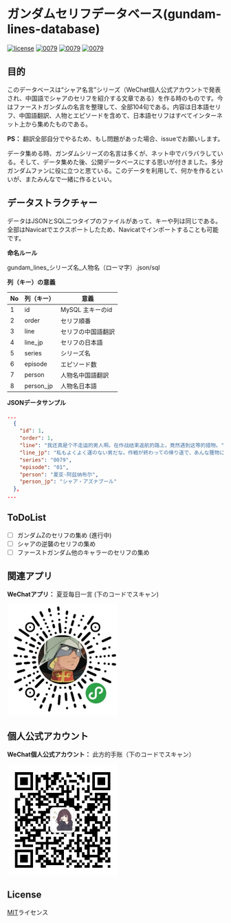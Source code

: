 # ガンダムセリフデータベース(gundam-lines-database)

[![license](https://img.shields.io/github/license/mashape/apistatus.svg?style=flat-square)]()
[![0079](https://img.shields.io/badge/0079-104-blue.svg?style=flat-square)]()
[![0079](https://img.shields.io/badge/Z-preparing-green.svg?style=flat-square)]()
[![0079](https://img.shields.io/badge/0093-preparing-green.svg?style=flat-square)]()

## 目的
このデータベースは“シャア名言”シリーズ（WeChat個人公式アカウントで発表され、中国語でシャアのセリフを紹介する文章である）を作る時のものです。今はファーストガンダムの名言を整理して、全部104句である。内容は日本語セリフ、中国語翻訳、人物とエピソードを含めて、日本語セリフはすべてインターネット上から集めたものである。

**PS：** 翻訳全部自分でやるため、もし問題があった場合、issueでお願いします。

データ集める時、ガンダムシリーズの名言は多くが、ネット中でバラバラしている。そして、データ集めた後、公開データベースにする思いが付きました。多分ガンダムファンに役に立つと思ている。このデータを利用して、何かを作るといいが、またみんなで一緒に作るといい。

## データストラクチャー
データはJSONとSQL二つタイプのファイルがあって、キーや列は同じである。全部はNavicatでエクスポートしたため、Navicatでインポートすることも可能です。

**命名ルール**

gundam_lines_シリーズ名_人物名（ローマ字）.json/sql

**列（キー）の意義**

No | 列（キー） | 意義
---- | ----- | ---- 
1 | id | MySQL 主キーのid 
2 | order | セリフ順番
3 | line | セリフの中国語翻訳
4 | line_jp | セリフの日本語
5 | series | シリーズ名 
6 | episode | エピソード数
7 | person | 人物名中国語翻訳
8 | person_jp | 人物名日本語

**JSONデータサンプル**
```json
...
  {
    "id": 1,
    "order": 1,
    "line": "我还真是个不走运的男人啊。在作战结束返航的路上，竟然遇到这等的猎物。",
    "line_jp": "私もよくよく運のない男だな。作戦が終わっての帰り道で、あんな獲物に出会うなどとは",
    "series": "0079",
    "episode": "01",
    "person": "夏亚·阿兹纳布尔",
    "person_jp": "シャア・アズナブール"
  },
...
```

## ToDoList
- [ ] ガンダムZのセリフの集め (進行中)
- [ ] シャアの逆襲のセリフの集め
- [ ] ファーストガンダム他のキャラーのセリフの集め

## 関連アプリ
**WeChatアプリ：** 夏亚每日一言 (下のコードでスキャン)

![](./img/gundam-line-weapp.jpg)

## 個人公式アカウント
**WeChat個人公式アカウント：** 此方的手账（下のコードでスキャン）

![](./img/qrcode.jpg)

## License
[MIT](./LICENSE)ライセンス

